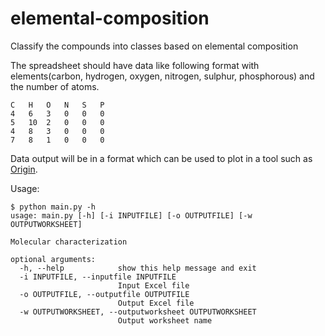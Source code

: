 # elemental-composition
Classify the compounds into classes based on elemental composition

The spreadsheet should have data like following format with elements(carbon, hydrogen, oxygen, nitrogen, sulphur, phosphorous) and the number of atoms. 

```
C	H	O	N	S	P
4	6	3	0	0	0
5	10	2	0	0	0
4	8	3	0	0	0
7	8	1	0	0	0
```

Data output will be in a format which can be used to plot in a tool such as [Origin](https://en.wikipedia.org/wiki/Origin_(data_analysis_software)). 

Usage:
```
$ python main.py -h
usage: main.py [-h] [-i INPUTFILE] [-o OUTPUTFILE] [-w OUTPUTWORKSHEET]

Molecular characterization

optional arguments:
  -h, --help            show this help message and exit
  -i INPUTFILE, --inputfile INPUTFILE
                        Input Excel file
  -o OUTPUTFILE, --outputfile OUTPUTFILE
                        Output Excel file
  -w OUTPUTWORKSHEET, --outputworksheet OUTPUTWORKSHEET
                        Output worksheet name
```

